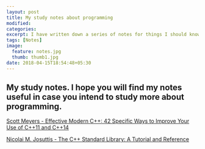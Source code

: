 ```yaml
---
layout: post
title: My study notes about programming
modified:
categories: 
excerpt: I have written down a series of notes for things I should know and remember while I was looking for a job and doing interviews. The document has links about C++ and graphics and I try to keep it relevant and updated:
tags: [Notes]
image:
  feature: notes.jpg
  thumb: thumb1.jpg
date: 2018-04-15T18:54:48+05:30
---
```


## My study notes. I hope you will find my notes useful in case you intend to study more about programming.

[Scott Meyers - Effective Modern C++: 42 Specific Ways to Improve Your Use of C++11 and C++14](https://www.amazon.com/Effective-Modern-Specific-Ways-Improve/dp/1491903996)

[Nicolai M. Josuttis - The C++ Standard Library: A Tutorial and Reference](https://www.amazon.com/Standard-Library-Tutorial-Reference-2nd/dp/0321623215/ref=pd_sim_14_8?_encoding=UTF8&pd_rd_i=0321623215&pd_rd_r=0eae7877-8236-11e8-abf4-0dab813930ac&pd_rd_w=zMNlI&pd_rd_wg=VgqaJ&pf_rd_i=desktop-dp-sims&pf_rd_m=ATVPDKIKX0DER&pf_rd_p=7967298517161621930&pf_rd_r=7ZF1QVH098RV1JM0N8BH&pf_rd_s=desktop-dp-sims&pf_rd_t=40701&psc=1&refRID=7ZF1QVH098RV1JM0N8BH)


